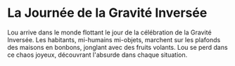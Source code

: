 # La Journée de la Gravité Inversée

Lou arrive dans le monde flottant le jour de la célébration de la Gravité Inversée. Les habitants, mi-humains mi-objets, marchent sur les plafonds des maisons en bonbons, jonglant avec des fruits volants. Lou se perd dans ce chaos joyeux, découvrant l'absurde dans chaque situation.